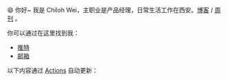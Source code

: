 😄 你好~ 我是 Chiloh Wei，主职业是产品经理，日常生活工作在西安。[博客](https://blog.chiloh.cn) / [周刊](https://weekly.chiloh.cn) 。

你可以通过在这里找到我：

- [推特](https://twitter.com/chiloh_cn)
- [邮箱](mailto:chilohwei@gmail.com)

以下内容通过 [Actions](https://github.com/chilohwei/chilohwei/actions) 自动更新：
